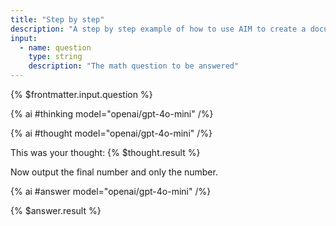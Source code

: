 ```yaml
---
title: "Step by step"
description: "A step by step example of how to use AIM to create a document."
input:
  - name: question
    type: string
    description: "The math question to be answered"
---
```


<!-- First we get the model to think through the answer -->

{% $frontmatter.input.question %}

{% ai #thinking model="openai/gpt-4o-mini" /%}

<!-- We're even using a much smaller, faster and cheaper model here; Mistral 7B rather than GPT-3.5. 
Mistral 7B is 7.5x lower cost on output tokens 
(see the [model documentation](https://www.notion.so/wordware/Models-615b76d7498f4e06ae522a329695da74)). -->

{% ai #thought model="openai/gpt-4o-mini" /%}

<!-- Lastly, we extract the final answer -->

This was your thought: {% $thought.result %}

Now output the final number and only the number.

{% ai #answer model="openai/gpt-4o-mini" /%}

{% $answer.result %}
